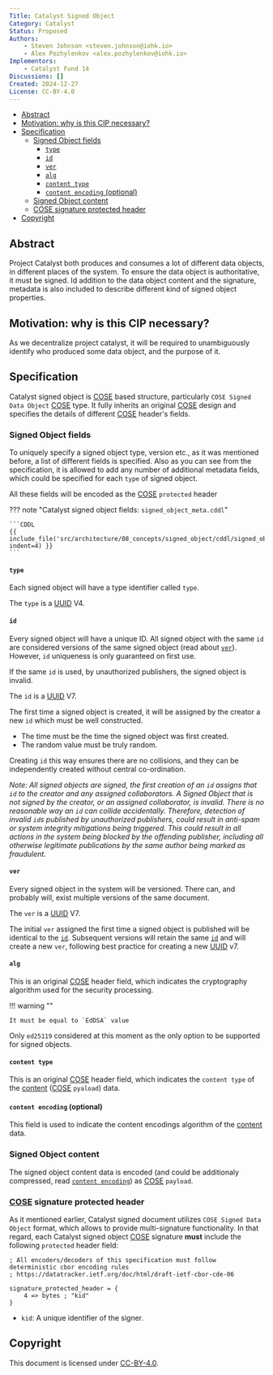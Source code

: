 ```yaml
---
Title: Catalyst Signed Object
Category: Catalyst
Status: Proposed
Authors:
    - Steven Johnson <steven.johnson@iohk.io>
    - Alex Pozhylenkov <alex.pozhylenkov@iohk.io>
Implementors:
    - Catalyst Fund 14
Discussions: []
Created: 2024-12-27
License: CC-BY-4.0
---
```


* [Abstract](#abstract)
* [Motivation: why is this CIP necessary?](#motivation-why-is-this-cip-necessary)
* [Specification](#specification)
  * [Signed Object fields](#signed-object-fields)
    * [`type`](#type)
    * [`id`](#id)
    * [`ver`](#ver)
    * [`alg`](#alg)
    * [`content type`](#content-type)
    * [`content encoding` (optional)](#content-encoding-optional)
  * [Signed Object content](#signed-object-content)
  * [COSE signature protected header](#cose-signature-protected-header)
* [Copyright](#copyright)

## Abstract

Project Catalyst both produces and consumes a lot of different data objects,
in different places of the system.
To ensure the data object is authoritative, it must be signed.
Id addition to the data object content and the signature, metadata is also included
to describe different kind of signed object properties.

## Motivation: why is this CIP necessary?

As we decentralize project catalyst, it will be required to unambiguously identify who produced some
data object, and the purpose of it.

## Specification

Catalyst signed object is [COSE] based structure, particularly `COSE Signed Data Object` [COSE] type.
It fully inherits an original [COSE] design and specifies the details of different [COSE] header's fields.

### Signed Object fields

To uniquely specify a signed object type, version etc., as it was mentioned before,
a list of different fields is specified.
Also as you can see from the specification,
it is allowed to add any number of additional metadata fields, which could be specified for each `type` of signed object.

All these fields will be encoded as the [COSE] `protected` header

<!-- markdownlint-disable max-one-sentence-per-line code-block-style -->
??? note "Catalyst signed object fields: `signed_object_meta.cddl`"

    ```CDDL
    {{ include_file('src/architecture/08_concepts/signed_object/cddl/signed_object_meta.cddl', indent=4) }}
    ```
<!-- markdownlint-enable max-one-sentence-per-line code-block-style -->

#### `type`

Each signed object will have a type identifier called `type`.

The `type` is a [UUID] V4.

#### `id`

Every signed object will have a unique ID.
All signed object with the same `id` are considered versions of the same signed object
(read about [`ver`](#ver)).
However, `id` uniqueness is only guaranteed on first use.

If the same `id` is used, by unauthorized publishers, the signed object is invalid.

The `id` is a [UUID] V7.

The first time a signed object is created, it will be assigned by the creator a new `id` which must
be well constructed.

* The time must be the time the signed object was first created.
* The random value must be truly random.

Creating `id` this way ensures there are no collisions, and they can be independently created without central co-ordination.

*Note: All signed objects are signed, the first creation of an `id` assigns that `id` to the creator and any assigned collaborators.
A Signed Object that is not signed by the creator, or an assigned collaborator, is invalid.
There is no reasonable way an `id` can collide accidentally.
Therefore, detection of invalid `id`s published by unauthorized publishers, could result in anti-spam
or system integrity mitigations being triggered.
This could result in all actions in the system being blocked by the offending publisher,
including all otherwise legitimate publications by the same author being marked as fraudulent.*

#### `ver`

Every signed object in the system will be versioned.
There can, and probably will, exist multiple versions of the same document.

The `ver` is a [UUID] V7.

The initial `ver` assigned the first time a signed object is published will be identical to the [`id`](#id).
Subsequent versions will retain the same [`id`](#id) and will create a new `ver`,
following best practice for creating a new [UUID] v7.

#### `alg`

This is an original [COSE] header field,
which indicates the cryptography algorithm used for the security processing.

<!-- markdownlint-disable max-one-sentence-per-line -->
!!! warning ""

    It must be equal to `EdDSA` value
<!-- markdownlint-enable max-one-sentence-per-line -->

Only `ed25119` considered at this moment as the only option to be supported for signed objects.

#### `content type`

This is an original [COSE] header field,
which indicates the `content type` of the [content](#signed-object-content) ([COSE] `pyaload`) data.

#### `content encoding` (optional)

This field is used to indicate the content encodings algorithm of the [content](#signed-object-content) data.

### Signed Object content

The signed object content data is encoded (and could be additionaly compressed,
read [`content encoding`](#content-encoding-optional)) as [COSE] `payload`.

### [COSE] signature protected header

As it mentioned earlier, Catalyst signed document utilizes `COSE Signed Data Object` format,
which allows to provide multi-signature functionality.
In that regard,
each Catalyst signed object [COSE] signature **must** include the following `protected` header field:

<!-- markdownlint-disable code-block-style -->
```CDDL
; All encoders/decoders of this specification must follow deterministic cbor encoding rules
; https://datatracker.ietf.org/doc/html/draft-ietf-cbor-cde-06

signature_protected_header = {
    4 => bytes ; "kid"
}
```
<!-- markdownlint-enable code-block-style -->

* `kid`: A unique identifier of the signer.

## Copyright

This document is licensed under [CC-BY-4.0](https://creativecommons.org/licenses/by/4.0/legalcode).

[COSE]: https://datatracker.ietf.org/doc/html/rfc9052
[UUID]: https://www.rfc-editor.org/rfc/rfc9562.html
